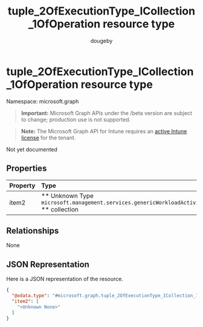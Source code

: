 ﻿---
title: "tuple_2OfExecutionType_ICollection_1OfOperation resource type"
description: "Not yet documented"
author: "dougeby"
localization_priority: Normal
ms.prod: "intune"
doc_type: resourcePageType
---

# tuple_2OfExecutionType_ICollection_1OfOperation resource type

Namespace: microsoft.graph

> **Important:** Microsoft Graph APIs under the /beta version are subject to change; production use is not supported.

> **Note:** The Microsoft Graph API for Intune requires an [active Intune license](https://go.microsoft.com/fwlink/?linkid=839381) for the tenant.

Not yet documented

## Properties

| Property | Type                                                                                                   | Description        |
| :------- | :----------------------------------------------------------------------------------------------------- | :----------------- |
| item2    | ** Unknown Type `microsoft.management.services.genericWorkloadActivity.models.operation` ** collection | Not yet documented |

## Relationships

None

## JSON Representation

Here is a JSON representation of the resource.

<!-- {
  "blockType": "resource",
  "@odata.type": "microsoft.graph.tuple_2OfExecutionType_ICollection_1OfOperation"
}
-->

```json
{
  "@odata.type": "#microsoft.graph.tuple_2OfExecutionType_ICollection_1OfOperation",
  "item2": [
    "<Unknown None>"
  ]
}
```
